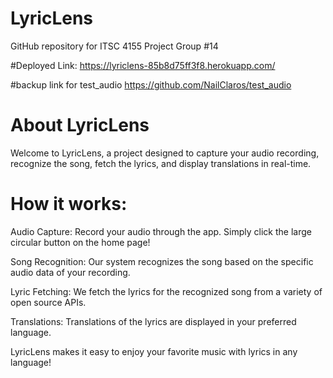 # LyricLens

GitHub repository for ITSC 4155 Project Group #14

#Deployed Link: 
https://lyriclens-85b8d75ff3f8.herokuapp.com/

#backup link for test_audio
https://github.com/NailClaros/test_audio

# About LyricLens
Welcome to LyricLens, a project designed to capture your audio recording, recognize the song, fetch the lyrics, and display translations in real-time.

# How it works:
Audio Capture: Record your audio through the app. Simply click the large circular button on the home page!

Song Recognition: Our system recognizes the song based on the specific audio data of your recording.

Lyric Fetching: We fetch the lyrics for the recognized song from a variety of open source APIs.

Translations: Translations of the lyrics are displayed in your preferred language.

LyricLens makes it easy to enjoy your favorite music with lyrics in any language!
